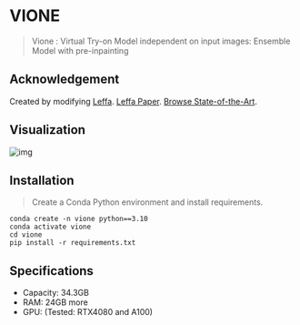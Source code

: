 # VIONE
> Vione : Virtual Try-on Model independent on input images: Ensemble Model with pre-inpainting

## Acknowledgement
Created by modifying [Leffa](https://github.com/franciszzj/LEFFA).
[Leffa Paper](https://arxiv.org/pdf/2412.08486).
[Browse State-of-the-Art](https://paperswithcode.com/sota/virtual-try-on-on-viton-hd).

## Visualization
![img](https://github.com/DevChoco/VIONE/blob/main/git_img/main.png)

## Installation
> Create a Conda Python environment and install requirements.
```
conda create -n vione python==3.10
conda activate vione
cd vione
pip install -r requirements.txt
```

## Specifications
- Capacity: 34.3GB
- RAM: 24GB more
- GPU: (Tested: RTX4080 and A100)




